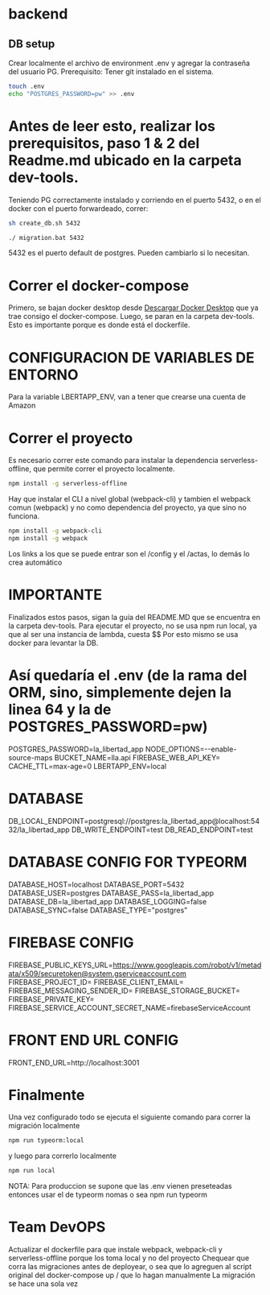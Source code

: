 # backend

## DB setup

Crear localmente el archivo de environment .env y agregar la contraseña del usuario PG. Prerequisito: Tener git instalado en el sistema.

```bash
touch .env
echo "POSTGRES_PASSWORD=pw" >> .env
```

# Antes de leer esto, realizar los prerequisitos, paso 1 & 2 del Readme.md ubicado en la carpeta dev-tools.
Teniendo PG correctamente instalado y corriendo en el puerto 5432, o en el docker con el puerto forwardeado, correr:

```bash (script para unix-based systems)
sh create_db.sh 5432
```

```bash (script para windows )
./ migration.bat 5432
```

5432 es el puerto default de postgres. Pueden cambiarlo si lo necesitan. 


# Correr el docker-compose

Primero, se bajan docker desktop desde [Descargar Docker Desktop](https://docs.docker.com/compose/install/#scenario-one-install-docker-desktop)
que ya trae consigo el docker-compose.
Luego, se paran en la carpeta dev-tools. Esto es importante porque es donde está el dockerfile.

# CONFIGURACION DE VARIABLES DE ENTORNO
Para la variable LBERTAPP_ENV, van a tener que crearse una cuenta de Amazon

# Correr el proyecto
Es necesario correr este comando para instalar la dependencia serverless-offline, que permite correr el proyecto localmente.

```bash
npm install -g serverless-offline
```

Hay que instalar el CLI a nivel global (webpack-cli) y tambien el webpack comun (webpack) y no como dependencia del proyecto, ya que sino no funciona.

```bash
npm install -g webpack-cli
npm install -g webpack
```

Los links a los que se puede entrar son el /config y el /actas, lo demás lo crea automático


# IMPORTANTE
Finalizados estos pasos, sigan la guía del README.MD que se encuentra en la carpeta dev-tools.
Para ejecutar el proyecto, no se usa npm run local, ya que al ser una instancia de lambda, cuesta $$
Por esto mismo se usa docker para levantar la DB.

# Así quedaría el .env (de la rama del ORM, sino, simplemente dejen la linea 64 y la de POSTGRES_PASSWORD=pw)

POSTGRES_PASSWORD=la_libertad_app
NODE_OPTIONS=--enable-source-maps
BUCKET_NAME=lla.api
FIREBASE_WEB_API_KEY=
CACHE_TTL=max-age=0
LBERTAPP_ENV=local

# DATABASE
DB_LOCAL_ENDPOINT=postgresql://postgres:la_libertad_app@localhost:5432/la_libertad_app
DB_WRITE_ENDPOINT=test
DB_READ_ENDPOINT=test

# DATABASE CONFIG FOR TYPEORM
DATABASE_HOST=localhost
DATABASE_PORT=5432
DATABASE_USER=postgres
DATABASE_PASS=la_libertad_app
DATABASE_DB=la_libertad_app
DATABASE_LOGGING=false
DATABASE_SYNC=false
DATABASE_TYPE="postgres"

# FIREBASE CONFIG
FIREBASE_PUBLIC_KEYS_URL=https://www.googleapis.com/robot/v1/metadata/x509/securetoken@system.gserviceaccount.com
FIREBASE_PROJECT_ID=
FIREBASE_CLIENT_EMAIL=
FIREBASE_MESSAGING_SENDER_ID=
FIREBASE_STORAGE_BUCKET=
FIREBASE_PRIVATE_KEY=
FIREBASE_SERVICE_ACCOUNT_SECRET_NAME=firebaseServiceAccount

# FRONT END URL CONFIG
FRONT_END_URL=http://localhost:3001

# Finalmente
Una vez configurado todo se ejecuta el siguiente comando para correr la migración localmente
```bash
npm run typeorm:local
```

y luego para correrlo localmente
```bash
npm run local
```

NOTA: Para produccion se supone que las .env vienen preseteadas entonces usar el de typeorm nomas
o sea npm run typeorm

# Team DevOPS
Actualizar el dockerfile para que instale webpack, webpack-cli y serverless-offline porque los toma local y no del proyecto
Chequear que corra las migraciones antes de deployear, o sea que lo agreguen al script original del docker-compose up / que lo hagan manualmente
La migración se hace una sola vez 



